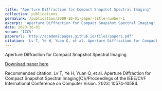```yaml
---
title: "Aperture Diffraction for Compact Snapshot Spectral Imaging"
collection: publications
permalink: /publication/2009-10-01-paper-title-number-1
excerpt: 'Aperture Diffraction for Compact Snapshot Spectral Imaging'
date: 2023-10-01
venue: 'ICCV'
paperurl: 'http://academicpages.github.io/files/paper1.pdf'
citation: 'Lv T, Ye H, Yuan Q, et al. Aperture Diffraction for Compact Snapshot Spectral Imaging[C]//Proceedings of the IEEE/CVF International Conference on Computer Vision. 2023: 10574-10584.'
---
```

Aperture Diffraction for Compact Snapshot Spectral Imaging

[Download paper here](http://academicpages.github.io/files/paper3.pdf)

Recommended citation: Lv T, Ye H, Yuan Q, et al. Aperture Diffraction for Compact Snapshot Spectral Imaging[C]//Proceedings of the IEEE/CVF International Conference on Computer Vision. 2023: 10574-10584.
